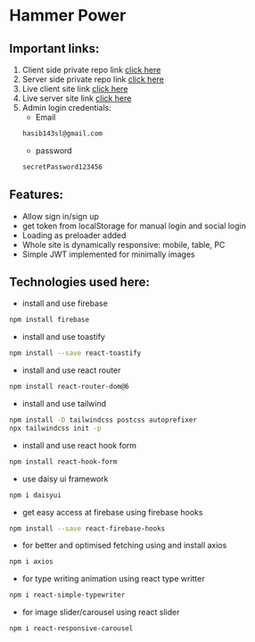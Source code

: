 # Hammer Power
## Important links:
1. Client side private repo link [click here](https://github.com/programming-hero-web-course1/manufacturer-website-client-side-hasibulislam999)
2. Server side private repo link [click here](https://github.com/programming-hero-web-course1/manufacturer-website-server-side-hasibulislam999)
3. Live client site link [click here](https://manufacturer-website-c4f0d.web.app/)
4. Live server site link [click here](https://mighty-taiga-34747.herokuapp.com/)
5. Admin login credentials:
    * Email
    ```bash
    hasib143sl@gmail.com
    ```
    * password
    ```bash
    secretPassword123456
    ```
## Features:
* Allow sign in/sign up
* get token from localStorage for manual login and social login
* Loading as preloader added
* Whole site is dynamically responsive: mobile, table, PC
* Simple JWT implemented for minimally images

## Technologies used here:
* install and use firebase
```bash
npm install firebase
```
* install and use toastify
```bash
npm install --save react-toastify
```
* install and use react router
```bash
npm install react-router-dom@6
```
* install and use tailwind
```bash
npm install -D tailwindcss postcss autoprefixer
npx tailwindcss init -p
```
* install and use react hook form
```bash
npm install react-hook-form
```
* use daisy ui framework
```bash
npm i daisyui
```
* get easy access at firebase using firebase hooks
```bash
npm install --save react-firebase-hooks
```
* for better and optimised fetching using and install axios
```bash
npm i axios
```
* for type writing animation using react type writter
```bash
npm i react-simple-typewriter
```
* for image slider/carousel using react slider
```bash
npm i react-responsive-carousel
```